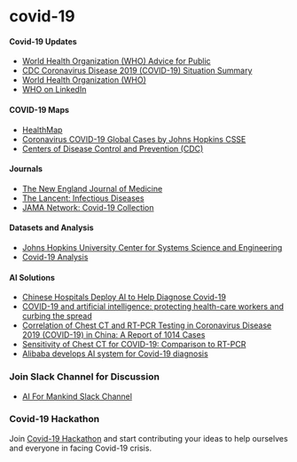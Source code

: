 # covid-19

#### Covid-19 Updates
- [World Health Organization (WHO) Advice for Public](https://www.who.int/emergencies/diseases/novel-coronavirus-2019/advice-for-public)
- [CDC Coronavirus Disease 2019 (COVID-19) Situation Summary](https://www.cdc.gov/coronavirus/2019-nCoV/summary.html)
- [World Health Organization (WHO)](https://www.who.int/emergencies/diseases/novel-coronavirus-2019/events-as-they-happen)
- [WHO on LinkedIn](https://www.linkedin.com/company/world-health-organization/)

#### COVID-19 Maps
- [HealthMap](https://www.healthmap.org/covid-19/)
- [Coronavirus COVID-19 Global Cases by Johns Hopkins CSSE](https://www.arcgis.com/apps/opsdashboard/index.html#/bda7594740fd40299423467b48e9ecf6)
- [Centers of Disease Control and Prevention (CDC)](https://www.cdc.gov/coronavirus/2019-ncov/cases-in-us.html)


#### Journals
- [The New England Journal of Medicine](https://www.nejm.org/coronavirus)
- [The Lancent: Infectious Diseases](https://www.thelancet.com/journals/laninf/home)
- [JAMA Network: Covid-19 Collection](https://jamanetwork.com/journals/jama/pages/coronavirus-alert)

#### Datasets and Analysis
- [Johns Hopkins University Center for Systems Science and Engineering](https://github.com/CSSEGISandData/COVID-19)
- [Covid-19 Analysis](https://github.com/AaronWard/covid-19-analysis)

#### AI Solutions
- [Chinese Hospitals Deploy AI to Help Diagnose Covid-19](https://www.wired.com/story/chinese-hospitals-deploy-ai-help-diagnose-covid-19/)
- [COVID-19 and artificial intelligence: protecting health-care workers and curbing the spread](https://www.thelancet.com/journals/landig/article/PIIS2589-7500(20)30054-6/fulltext)
- [Correlation of Chest CT and RT-PCR Testing in Coronavirus Disease 2019 (COVID-19) in China: A Report of 1014 Cases](https://pubs.rsna.org/doi/10.1148/radiol.2020200642)
- [Sensitivity of Chest CT for COVID-19: Comparison to RT-PCR](https://pubs.rsna.org/doi/10.1148/radiol.2020200432)
- [Alibaba develops AI system for Covid-19 diagnosis](https://technode.com/2020/02/28/tech-for-good-alibaba-develops-ai-system-for-covid-19-diagnosis/)

### Join Slack Channel for Discussion
- [AI For Mankind Slack Channel](https://tinyurl.com/vepdjpf)

### Covid-19 Hackathon
Join [Covid-19 Hackathon](https://github.com/aiformankind/covid-19-hackathon) and start contributing your ideas to help ourselves and everyone in facing Covid-19 crisis.
